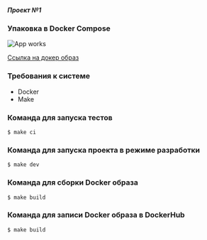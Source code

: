 ##### Проект №1
### Упаковка в Docker Compose

![App works](https://github.com/vladislav1923/devops-for-programmers-project-lvl1/actions/workflows/push-check.yml/badge.svg)

[Ссылка на докер образ](https://hub.docker.com/repository/docker/vladislav1923/devops-for-programmers-project-lvl1)

### Требования к системе
- Docker
- Make

### Команда для запуска тестов
`$ make ci`

### Команда для запуска проекта в режиме разработки
`$ make dev`

### Команда для сборки Docker образа
`$ make build`

### Команда для записи Docker образа в DockerHub
`$ make build`
